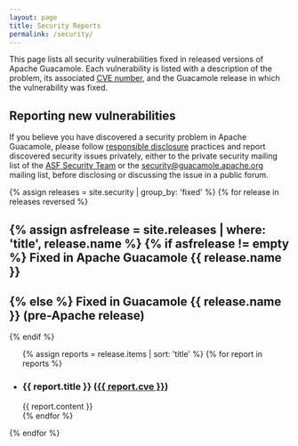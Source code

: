```yaml
---
layout: page 
title: Security Reports
permalink: /security/
---
```


This page lists all security vulnerabilities fixed in released versions of
Apache Guacamole. Each vulnerability is listed with a description of the
problem, its associated [CVE
number](https://cve.mitre.org/about/faqs.html#what_is_cve_id), and the
Guacamole release in which the vulnerability was fixed.

Reporting new vulnerabilities
-----------------------------

If you believe you have discovered a security problem in Apache Guacamole,
please follow [responsible
disclosure](https://en.wikipedia.org/wiki/Responsible_disclosure) practices and
report discovered security issues privately, either to the private security
mailing list of the [ASF Security Team](https://www.apache.org/security/) or
the <security@guacamole.apache.org> mailing list, before disclosing or
discussing the issue in a public forum.

{% assign releases = site.security | group_by: 'fixed' %}
{% for release in releases reversed %}

{% assign asfrelease = site.releases | where: 'title', release.name %}
{% if asfrelease != empty %}
Fixed in Apache Guacamole {{ release.name }}
--------------------------------------------
{% else %}
Fixed in Guacamole {{ release.name }} (pre-Apache release)
----------------------------------------------------------
{% endif %}

<ul>
    {% assign reports = release.items | sort: 'title' %}
    {% for report in reports %}
    <li>
        <h3 id="{{ report.cve }}">
            {{ report.title }}
            (<a href="https://cve.mitre.org/cgi-bin/cvename.cgi?name={{ report.cve | url_encode }}">{{ report.cve }}</a>)
        </h3>
        {{ report.content }}
    </li>
    {% endfor %}
</ul>
{% endfor %}

